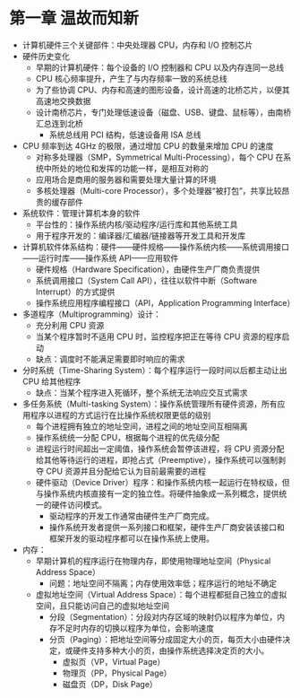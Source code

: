 # 第一章  温故而知新

- 计算机硬件三个关键部件：中央处理器 CPU，内存和 I/O 控制芯片
- 硬件历史变化
  - 早期的计算机硬件：每个设备的 I/O 控制器和 CPU 以及内存连同一总线
  - CPU 核心频率提升，产生了与内存频率一致的系统总线
  - 为了些协调 CPU、内存和高速的图形设备，设计高速的北桥芯片，以便其高速地交换数据
  - 设计南桥芯片，专门处理低速设备（磁盘、USB、键盘、鼠标等），由南桥汇总连到北桥
    - 系统总线用 PCI 结构，低速设备用 ISA 总线
- CPU 频率到达 4GHz 的极限，通过增加 CPU 的数量来增加 CPU 的速度
  - 对称多处理器（SMP，Symmetrical Multi-Processing），每个 CPU 在系统中所处的地位和发挥的功能一样，是相互对称的
  - 应用场合是商用的服务器和需要处理大量计算的环境
  - 多核处理器（Multi-core Processor），多个处理器“被打包”，共享比较昂贵的缓存部件
- 系统软件：管理计算机本身的软件
  - 平台性的：操作系统内核/驱动程序/运行库和其他系统工具
  - 用于程序开发的：编译器/汇编器/链接器等开发工具和开发库
- 计算机软件体系结构：硬件——硬件规格——操作系统内核——系统调用接口——运行时库——操作系统 API——应用软件
  - 硬件规格（Hardware Specification），由硬件生产厂商负责提供
  - 系统调用接口（System Call API），往往以软件中断（Software Interrupt）的方式提供
  - 操作系统应用程序编程接口（API，Application Programming Interface）
- 多道程序（Multiprogramming）设计：
  - 充分利用 CPU 资源
  - 当某个程序暂时不适用 CPU 时，监控程序把正在等待 CPU 资源的程序启动
  - 缺点：调度时不能满足需要即时响应的需求
- 分时系统（Time-Sharing System）：每个程序运行一段时间以后都主动让出 CPU 给其他程序
  - 缺点：当某个程序进入死循环，整个系统无法响应交互式需求
- 多任务系统（Multi-tasking System）：操作系统管理所有硬件资源，所有应用程序以进程的方式运行在比操作系统权限更低的级别
  - 每个进程拥有独立的地址空间，进程之间的地址空间互相隔离
  - 操作系统统一分配 CPU，根据每个进程的优先级分配
  - 进程运行时间超出一定阈值，操作系统会暂停该进程，将 CPU 资源分配给其他等待运行的进程，即抢占式（Preemptive），操作系统可以强制剥夺 CPU 资源并且分配给它认为目前最需要的进程
  - 硬件驱动（Device Driver）程序：和操作系统内核一起运行在特权级，但与操作系统内核直接有一定的独立性。将硬件抽象成一系列概念，提供统一的硬件访问模式。
    - 驱动程序的开发工作通常由硬件生产厂商完成。
    - 操作系统开发者提供一系列接口和框架，硬件生产厂商安装该接口和框架开发的驱动程序都可以在操作系统上使用。
- 内存：
  - 早期计算机的程序运行在物理内存，即使用物理地址空间（Physical Address Space）
    - 问题：地址空间不隔离；内存使用效率低；程序运行的地址不确定
  - 虚拟地址空间（Virtual Address Space）：每个进程都挺自己独立的虚拟空间，且只能访问自己的虚拟地址空间
    - 分段（Segmentation）：分段对内存区域的映射仍以程序为单位，内存不足时内存的切换以程序为单位，会影响速度
    - 分页（Paging）：把地址空间等分成固定大小的页，每页大小由硬件决定，或硬件支持多种大小的页，由操作系统选择决定页的大小。
      - 虚拟页（VP，Virtual Page）
      - 物理页（PP，Physical Page）
      - 磁盘页（DP，Disk Page）
